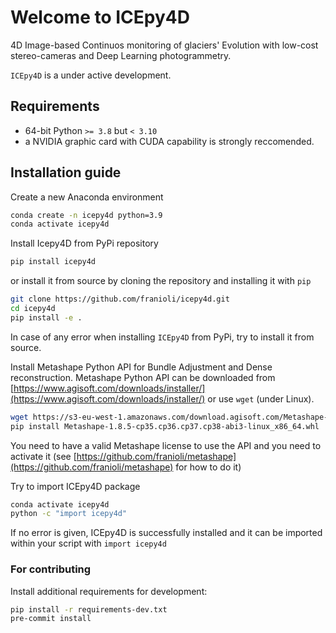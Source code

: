 # Welcome to ICEpy4D

4D Image-based Continuos monitoring of glaciers' Evolution with low-cost stereo-cameras and Deep Learning photogrammetry.

`ICEpy4D` is a under active development.

## Requirements

- 64-bit Python `>= 3.8` but `< 3.10`
- a NVIDIA graphic card with CUDA capability is strongly reccomended.

## Installation guide

Create a new Anaconda environment

```bash
conda create -n icepy4d python=3.9
conda activate icepy4d
```

Install Icepy4D from PyPi repository

```bash
pip install icepy4d
```

or install it from source by cloning the repository and installing it with `pip`

```bash
git clone https://github.com/franioli/icepy4d.git
cd icepy4d
pip install -e .
```

In case of any error when installing `ICEpy4D` from PyPi, try to install it from source.

Install Metashape Python API for Bundle Adjustment and Dense reconstruction.
Metashape Python API can be downloaded from [https://www.agisoft.com/downloads/installer/](https://www.agisoft.com/downloads/installer/) or use `wget` (under Linux).

```bash
wget https://s3-eu-west-1.amazonaws.com/download.agisoft.com/Metashape-1.8.5-cp35.cp36.cp37.cp38-abi3-linux_x86_64.whl
pip install Metashape-1.8.5-cp35.cp36.cp37.cp38-abi3-linux_x86_64.whl
```

You need to have a valid Metashape license to use the API and you need to activate it (see [https://github.com/franioli/metashape](https://github.com/franioli/metashape) for how to do it)

Try to import ICEpy4D package

```bash
conda activate icepy4d
python -c "import icepy4d"
```

If no error is given, ICEpy4D is successfully installed and it can be imported within your script with `import icepy4d`

### For contributing

Install additional requirements for development:

```bash
pip install -r requirements-dev.txt
pre-commit install
```
